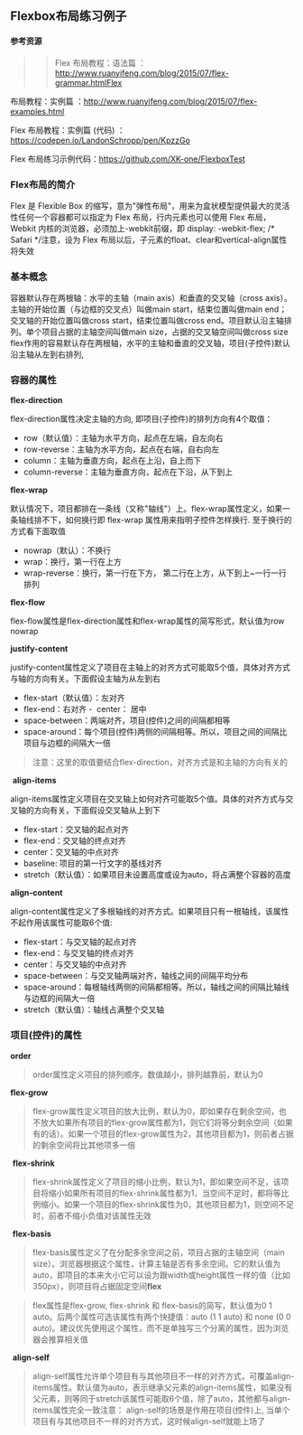 ## Flexbox布局练习例子

#### 参考资源

>> Flex 布局教程：语法篇 ： http://www.ruanyifeng.com/blog/2015/07/flex-grammar.htmlFlex

布局教程：实例篇 ：http://www.ruanyifeng.com/blog/2015/07/flex-examples.html

Flex 布局教程：实例篇 (代码) ：https://codepen.io/LandonSchropp/pen/KpzzGo​

​Flex 布局练习示例代码：https://github.com/XK-one/FlexboxTest​

### Flex布局的简介

Flex 是 Flexible Box 的缩写，意为"弹性布局"，用来为盒状模型提供最大的灵活性任何一个容器都可以指定为 Flex 布局，行内元素也可以使用 Flex 布局，Webkit 内核的浏览器，必须加上-webkit前缀，即 display: -webkit-flex; /* Safari */​注意，设为 Flex 布局以后，子元素的float、clear和vertical-align属性将失效
​
### 基本概念

容器默认存在两根轴：水平的主轴（main axis）和垂直的交叉轴（cross axis）。主轴的开始位置（与边框的交叉点）叫做main start，结束位置叫做main end；交叉轴的开始位置叫做cross start，结束位置叫做cross end。项目默认沿主轴排列。单个项目占据的主轴空间叫做main size，占据的交叉轴空间叫做cross size
flex作用的容易默认存在两根轴，水平的主轴和垂直的交叉轴，项目(子控件)默认沿主轴从左到右排列,

### 容器的属性

**flex-direction**

flex-direction属性决定主轴的方向, 即项目(子控件)的排列方向有4个取值： 
	
 - ​​row（默认值）：主轴为水平方向，起点在左端，自左向右 
 - ​row-reverse：主轴为水平方向，起点在右端，自右向左 
 - column：主轴为垂直方向，起点在上沿，自上而下 
 - column-reverse：主轴为垂直方向，起点在下沿，从下到上

**flex-wrap**

默认情况下，项目都排在一条线（又称"轴线"）上。flex-wrap属性定义，如果一条轴线排不下，如何换行即 flex-wrap 属性用来指明子控件怎样换行. 至于换行的方式看下面取值​​ 

 - ​nowrap（默认）：不换行 
 - wrap：换行，第一行在上方 
 - wrap-reverse：换行，第一行在下方， 第二行在上方，从下到上~一行一行排列

**flex-flow**

flex-flow属性是flex-direction属性和flex-wrap属性的简写形式，默认值为row nowrap

**justify-content**

justify-content属性定义了项目在主轴上的对齐方式可能取5个值，具体对齐方式与轴的方向有关。下面假设主轴为从左到右​​​​ 

 - flex-start（默认值）：左对齐​​ 
 - flex-end：右对齐​​ - ​ center： 居中​ ​​
 - space-between：两端对齐，项目(控件)之间的间隔都相等​​ 
 - space-around：每个项目(控件)两侧的间隔相等。所以，项目之间的间隔比项目与边框的间隔大一倍

> 注意：这里的取值要结合flex-direction，对齐方式是和主轴的方向有关的

​​
**align-items**

align-items属性定义项目在交叉轴上如何对齐可能取5个值。具体的对齐方式与交叉轴的方向有关，下面假设交叉轴从上到下​​​​​ 

 - flex-start：交叉轴的起点对齐​​​ 
 - flex-end：交叉轴的终点对齐​​​ 
 - center：交叉轴的中点对齐​​​ 
 - baseline: 项目的第一行文字的基线对齐​​​ 
 - ​​​​stretch（默认值）：如果项目未设置高度或设为auto，将占满整个容器的高度


**align-content**

align-content属性定义了多根轴线的对齐方式。如果项目只有一根轴线，该属性不起作用该属性可能取6个值:​​​​​ 

 - ​​flex-start：与交叉轴的起点对齐​​​​​ 
 - flex-end：与交叉轴的终点对齐​​​​​ 
 - center：与交叉轴的中点对齐​​​​​ 
 - space-between：与交叉轴两端对齐，轴线之间的间隔平均分布​​​​​ 
 - space-around：每根轴线两侧的间隔都相等。所以，轴线之间的间隔比轴线与边框的间隔大一倍​​​​​ 
 - stretch（默认值）：轴线占满整个交叉轴


### 项目(控件)的属性

**order**

> order属性定义项目的排列顺序。数值越小，排列越靠前，默认为0


**flex-grow**

> flex-grow属性定义项目的放大比例，默认为0，即如果存在剩余空间，也不放大如果所有项目的flex-grow属性都为1，则它们将等分剩余空间（如果有的话）。如果一个项目的flex-grow属性为2，其他项目都为1，则前者占据的剩余空间将比其他项多一倍

​
**flex-shrink**

> flex-shrink属性定义了项目的缩小比例，默认为1，即如果空间不足，该项目将缩小如果所有项目的flex-shrink属性都为1，当空间不足时，都将等比例缩小。如果一个项目的flex-shrink属性为0，其他项目都为1，则空间不足时，前者不缩小负值对该属性无效

​​
**flex-basis**

>flex-basis属性定义了在分配多余空间之前，项目占据的主轴空间（main size）。浏览器根据这个属性，计算主轴是否有多余空间。它的默认值为auto，即项目的本来大小它可以设为跟width或height属性一样的值（比如350px），则项目将占据固定空间
​
**flex**

>flex属性是flex-grow, flex-shrink 和 flex-basis的简写，默认值为0 1 auto。后两个属性可选该属性有两个快捷值：auto (1 1 auto) 和 none (0 0 auto)。建议优先使用这个属性，而不是单独写三个分离的属性，因为浏览器会推算相关值

​
**align-self**

>align-self属性允许单个项目有与其他项目不一样的对齐方式，可覆盖align-items属性。默认值为auto，表示继承父元素的align-items属性，如果没有父元素，则等同于stretch该属性可能取6个值，除了auto，其他都与align-items属性完全一致​​注意： align-self的场景是作用在项目(控件)上, 当单个项目有与其他项目不一样的对齐方式，这时候align-self就能上场了​​​​